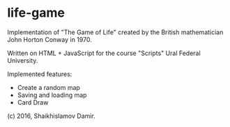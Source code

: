 # life-game
Implementation of "The Game of Life" created by the British mathematician John Horton Conway in 1970.

Written on HTML + JavaScript for the course "Scripts" Ural Federal University.

Implemented features:
- Create a random map
- Saving and loading map
- Card Draw

(c) 2016, Shaikhislamov Damir.
